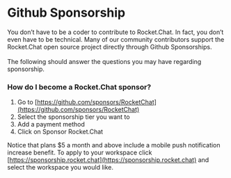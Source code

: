 # Github Sponsorship

You don’t have to be a coder to contribute to Rocket.Chat. In fact, you don’t even have to be technical. Many of our community contributors support the Rocket.Chat open source project directly through Github Sponsorships.\
\
The following should answer the questions you may have regarding sponsorship.

### How do I become a Rocket.Chat sponsor?

1. Go to [https://github.com/sponsors/RocketChat](https://github.com/sponsors/RocketChat)
2. Select the sponsorship tier you want to
3. Add a payment method
4. Click on Sponsor Rocket.Chat

Notice that plans $5 a month and above include a mobile push notification increase benefit. To apply to your workspace click [https://sponsorship.rocket.chat](https://sponsorship.rocket.chat) and select the workspace you would like.
